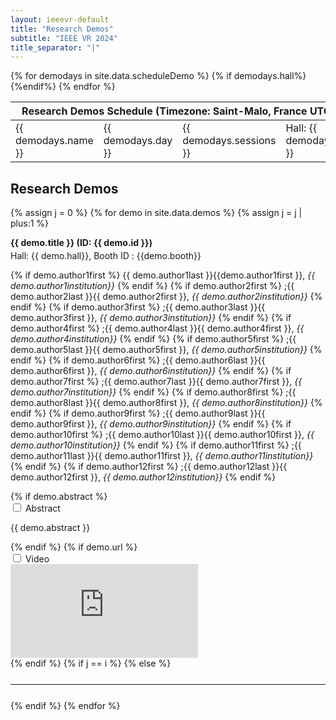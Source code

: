 ```yaml
---
layout: ieeevr-default
title: "Research Demos"
subtitle: "IEEE VR 2024"
title_separator: "|"
---
```


<!--<div>
    <table class="styled-table">
        <tr>
            <th colspan="2">Research Demos</th>
        </tr>        
        {% assign i = 0 %}
        {% for demo in site.data.demos %}
            {% assign i = i | plus:1 %}
            <tr>
                <td>
                    {% for a in site.data.awards %}  
                        {% if a.type == 'Demo' %}
                            {% if a.id == demo.id %}
                                {% if a.award == 'Best Demo' %}
                                    <a href="{{ "/awards/conference-awards" | relative_url }}#demo-best"><img src= "{{ "/assets/images/awards/best.png" | relative_url }}" title="Best Research Demo Award" alt="Best Research Demo Award"></a>
                                {% endif %}                                                    
                                {% if a.award == "Honorable Mention" %}
                                    <a href="{{ "/awards/conference-awards" | relative_url }}#demo-honorable"><img src= "{{ "/assets/images/awards/hm.png" | relative_url }}" title="Best Research Demo Honorable Mention" alt="Best Research Demo Honorable Mention"></a>
                                {% endif %}
                            {% endif %}
                        {% endif %}
                    {% endfor %}
                </td>
                <td class="medLarge"><a href="#{{ demo.id }}">{{ demo.title }} (ID:&nbsp;{{ demo.id }})</a></td>
            </tr>
        {% endfor %}
    </table>
</div>-->
<p>
    <table class="program-table">
        <thead>
            <tr>
                <th colspan="4">Research&nbsp;Demos&nbsp;Schedule (Timezone: Saint-Malo, France UTC+1)</th>
            </tr>
        </thead>
        <tbody> 
            {% for demodays in site.data.scheduleDemo %}
             <tr>
                <td> {{ demodays.name }}</td>
                <td> {{ demodays.day }}</td>
                <td> {{ demodays.sessions }}</td>
                {% if demodays.hall%} <td> Hall: {{ demodays.hall }}</td> {%endif%}
            </tr>     
            {% endfor %}       
        </tbody>
    </table>
</p>
<h2>Research Demos</h2>
<div>
    {% assign j = 0 %}
    {% for demo in site.data.demos %}
        {% assign j = j | plus:1 %}
        <!--{% for a in site.data.awards %}  
            {% if a.type == 'Demo' %}
                {% if a.id == demo.id %}
                    {% if a.award == 'Best Demo' %}
                        <div class="align-left"><a href="{{ "/awards/conference-awards" | relative_url }}#demo-best"><img src= "{{ "/assets/images/awards/best.png" | relative_url }}" title="Best Research Demo Award" alt="Best Research Demo Award"></a></div>
                    {% endif %}                                                    
                    {% if a.award == "Honorable Mention" %}
                        <div class="align-left"><a href="{{ "/awards/conference-awards" | relative_url }}#demo-honorable"><img src= "{{ "/assets/images/awards/hm.png" | relative_url }}" title="Best Research Demo Honorable Mention" alt="Best Research Demo Honorable Mention"></a></div>
                    {% endif %}
                {% endif %}
            {% endif %}
        {% endfor %}-->
        <p class="medLarge" id="{{ demo.id }}" style="margin-bottom: 0.3em;">
            <strong>{{ demo.title }} (ID:&nbsp;{{ demo.id }})</strong>
        </p>
        Hall: {{ demo.hall}}, Booth ID : {{demo.booth}}
        <p class="font_70" >                
            {% if demo.author1first %}                         
                <span class="bold">{{ demo.author1last }}{{demo.author1first }},</span> <i> {{ demo.author1institution}}</i>
            {% endif %}                
            {% if demo.author2first %}                         
                <span class="bold">;{{ demo.author2last }}{{ demo.author2first }},</span> <i> {{ demo.author2institution}}</i>
            {% endif %}           
            {% if demo.author3first %}                         
                <span class="bold">;{{ demo.author3last }}{{ demo.author3first }},</span> <i> {{ demo.author3institution}}</i>
            {% endif %}           
            {% if demo.author4first %}                         
                <span class="bold">;{{ demo.author4last }}{{ demo.author4first }},</span> <i> {{ demo.author4institution}}</i>
            {% endif %}           
            {% if demo.author5first %}                         
                <span class="bold">;{{ demo.author5last }}{{ demo.author5first }},</span> <i> {{ demo.author5institution}}</i>
            {% endif %}           
            {% if demo.author6first %}                         
                <span class="bold">;{{ demo.author6last }}{{ demo.author6first }},</span> <i> {{ demo.author6institution}}</i>
            {% endif %}           
            {% if demo.author7first %}                         
                <span class="bold">;{{ demo.author7last }}{{ demo.author7first }},</span> <i> {{ demo.author7institution}}</i>
            {% endif %}           
            {% if demo.author8first %}                         
                <span class="bold">;{{ demo.author8last }}{{ demo.author8first }},</span> <i> {{ demo.author8institution}}</i>
            {% endif %}           
            {% if demo.author9first %}                         
                <span class="bold">;{{ demo.author9last }}{{ demo.author9first }},</span> <i> {{ demo.author9institution}}</i>
            {% endif %}           
            {% if demo.author10first %}                         
                <span class="bold">;{{ demo.author10last }}{{ demo.author10first }},</span> <i> {{ demo.author10institution}}</i>
            {% endif %}           
            {% if demo.author11first %}                         
                <span class="bold">;{{ demo.author11last }}{{ demo.author11first }},</span> <i> {{ demo.author11institution}}</i>
            {% endif %}        
            {% if demo.author12first %}                         
                <span class="bold">;{{ demo.author12last }}{{ demo.author12first }},</span> <i> {{ demo.author12institution}}</i>
            {% endif %}  
        </p>
        {% if demo.abstract %}
            <div id="{{ demo.id }}" class="wrap-collabsible"> <input id="collapsible{{ demo.id }}" class="toggle" type="checkbox"> <label for="collapsible{{ demo.id }}" class="lbl-toggle">Abstract</label>
                <div class="collapsible-content">
                    <div class="content-inner">
                        <p>{{ demo.abstract }}</p>
                    </div>
                </div>
            </div>
        {% endif %}
        {% if demo.url %}
        <div id="video_{{ demo.url }}" class="wrap-collabsible" style="margin-top: 0px; padding-top: 0px; margin-bottom: 0px;"> <input id="collapsiblevideo{{ poster.VideoLink }}" class="toggle" type="checkbox"> 
            <label for="collapsiblevideo{{ demo.url }}" class="lbl-toggle">Video</label>
            <div class="collapsible-content">
                <div class="content-inner">
                    <div class="video-container">
                        <iframe src="https://www.youtube.com/embed/{{ demo.url }}" loading="lazy" frameborder="0" allow="accelerometer; autoplay; encrypted-media; gyroscope; picture-in-picture" allowfullscreen></iframe>
                    </div>
                </div>
            </div>
        </div>                           
        {% endif %}
        {% if j == i %}
        {% else %}
            <hr style="margin: 25px 0 25px 0;">
        {% endif %}
    {% endfor %}
</div>


